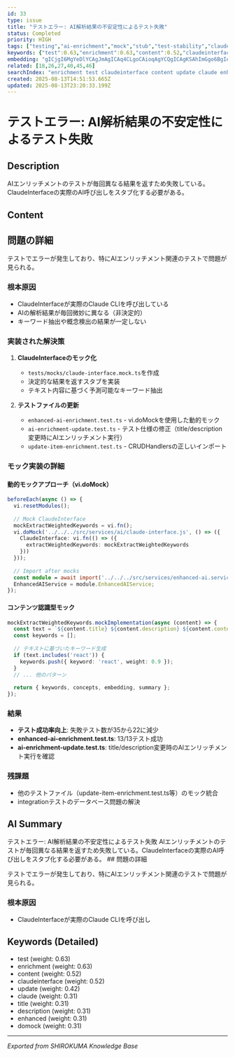 ```yaml
---
id: 33
type: issue
title: "テストエラー: AI解析結果の不安定性によるテスト失敗"
status: Completed
priority: HIGH
tags: ["testing","ai-enrichment","mock","stub","test-stability","claude-interface"]
keywords: {"test":0.63,"enrichment":0.63,"content":0.52,"claudeinterface":0.52,"update":0.42}
embedding: "gICjgI6MgYeDlYCAgJmAgICAq4CLgoCAioqAgYCQgICAgKSAhImGgo6BgIeAm4CAgICQgICAjICMgYCNgJqAgICAgYCCgo6EhYuAjYCOgICAgIWAiI2JjYqWgIiAgoCAgICRgI6WgpODl4CMgIGAgICAnoCNloeQgJeAhoCMgIA="
related: [18,26,27,40,45,46]
searchIndex: "enrichment test claudeinterface content update claude enhanced domock title description"
created: 2025-08-13T14:51:53.665Z
updated: 2025-08-13T23:20:33.199Z
---
```


# テストエラー: AI解析結果の不安定性によるテスト失敗

## Description

AIエンリッチメントのテストが毎回異なる結果を返すため失敗している。ClaudeInterfaceの実際のAI呼び出しをスタブ化する必要がある。

## Content

## 問題の詳細

テストでエラーが発生しており、特にAIエンリッチメント関連のテストで問題が見られる。

### 根本原因
- ClaudeInterfaceが実際のClaude CLIを呼び出している
- AIの解析結果が毎回微妙に異なる（非決定的）
- キーワード抽出や概念検出の結果が一定しない

### 実装された解決策

1. **ClaudeInterfaceのモック化**
   - `tests/mocks/claude-interface.mock.ts`を作成
   - 決定的な結果を返すスタブを実装
   - テキスト内容に基づく予測可能なキーワード抽出
   
2. **テストファイルの更新**
   - `enhanced-ai-enrichment.test.ts` - vi.doMockを使用した動的モック
   - `ai-enrichment-update.test.ts` - テスト仕様の修正（title/description変更時にAIエンリッチメント実行）
   - `update-item-enrichment.test.ts` - CRUDHandlersの正しいインポート

### モック実装の詳細

#### 動的モックアプローチ（vi.doMock）
```typescript
beforeEach(async () => {
  vi.resetModules();
  
  // Mock ClaudeInterface
  mockExtractWeightedKeywords = vi.fn();
  vi.doMock('../../../src/services/ai/claude-interface.js', () => ({
    ClaudeInterface: vi.fn(() => ({
      extractWeightedKeywords: mockExtractWeightedKeywords
    }))
  }));
  
  // Import after mocks
  const module = await import('../../../src/services/enhanced-ai.service.js');
  EnhancedAIService = module.EnhancedAIService;
});
```

#### コンテンツ認識型モック
```typescript
mockExtractWeightedKeywords.mockImplementation(async (content) => {
  const text = `${content.title} ${content.description} ${content.content}`.toLowerCase();
  const keywords = [];
  
  // テキストに基づいたキーワード生成
  if (text.includes('react')) {
    keywords.push({ keyword: 'react', weight: 0.9 });
  }
  // ... 他のパターン
  
  return { keywords, concepts, embedding, summary };
});
```

### 結果
- **テスト成功率向上**: 失敗テスト数が35から22に減少
- **enhanced-ai-enrichment.test.ts**: 13/13テスト成功
- **ai-enrichment-update.test.ts**: title/description変更時のAIエンリッチメント実行を確認

### 残課題
- 他のテストファイル（update-item-enrichment.test.ts等）のモック統合
- integrationテストのデータベース問題の解決

## AI Summary

テストエラー: AI解析結果の不安定性によるテスト失敗 AIエンリッチメントのテストが毎回異なる結果を返すため失敗している。ClaudeInterfaceの実際のAI呼び出しをスタブ化する必要がある。 ## 問題の詳細

テストでエラーが発生しており、特にAIエンリッチメント関連のテストで問題が見られる。

### 根本原因
- ClaudeInterfaceが実際のClaude CLIを呼び出し

## Keywords (Detailed)

- test (weight: 0.63)
- enrichment (weight: 0.63)
- content (weight: 0.52)
- claudeinterface (weight: 0.52)
- update (weight: 0.42)
- claude (weight: 0.31)
- title (weight: 0.31)
- description (weight: 0.31)
- enhanced (weight: 0.31)
- domock (weight: 0.31)

---
*Exported from SHIROKUMA Knowledge Base*

